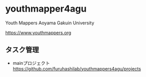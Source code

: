 # youthmapper4agu
Youth Mappers Aoyama Gakuin University


https://www.youthmappers.org

## タスク管理
* mainプロジェクト
https://github.com/furuhashilab/youthmappers4agu/projects
